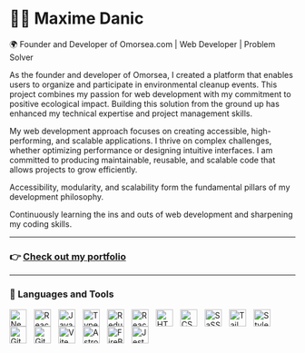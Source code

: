 # 👨‍💻 Maxime Danic 

🌍 Founder and Developer of Omorsea.com | Web Developer | Problem Solver

As the founder and developer of Omorsea, I created a platform that enables users to organize and participate in environmental cleanup events. This project combines my passion for web development with my commitment to positive ecological impact. Building this solution from the ground up has enhanced my technical expertise and project management skills.

My web development approach focuses on creating accessible, high-performing, and scalable applications. I thrive on complex challenges, whether optimizing performance or designing intuitive interfaces. I am committed to producing maintainable, reusable, and scalable code that allows projects to grow efficiently.

Accessibility, modularity, and scalability form the fundamental pillars of my development philosophy.

Continuously learning the ins and outs of web development and sharpening my coding skills.

---

### 👉 [Check out my portfolio](https://maxime-danic.com/)


---

### 🧰 Languages and Tools

<img align="left" alt="Nextjs" width="30px" style="padding-right:10px;" src="https://cdn.jsdelivr.net/gh/devicons/devicon/icons/nextjs/nextjs-line.svg" />
<img align="left" alt="React" width="30px" style="padding-right:10px;" src="https://cdn.jsdelivr.net/gh/devicons/devicon/icons/react/react-original.svg" />
<img align="left" alt="JavaScript" width="30px" style="padding-right:10px;" src="https://cdn.jsdelivr.net/gh/devicons/devicon/icons/javascript/javascript-plain.svg" />
<img align="left" alt="Typescript" width="30px" style="padding-right:10px;" src="https://cdn.jsdelivr.net/gh/devicons/devicon/icons/typescript/typescript-original.svg" />

<img align="left" alt="Redux" width="30px" style="padding-right:10px;" src="https://cdn.jsdelivr.net/gh/devicons/devicon/icons/redux/redux-original.svg" />
<img align="left" alt="React Query" width="30px" style="padding-right:10px;" src="https://seeklogo.com/images/R/react-query-logo-1340EA4CE9-seeklogo.com.png" />
<img align="left" alt="HTML" width="30px" style="padding-right:10px;" src="https://cdn.jsdelivr.net/gh/devicons/devicon/icons/html5/html5-plain.svg" />
<img align="left" alt="CSS" width="30px" style="padding-right:10px;" src="https://cdn.jsdelivr.net/gh/devicons/devicon/icons/css3/css3-plain.svg" />
<img align="left" alt="SaSS" width="30px" style="padding-right:10px;" src="https://cdn.jsdelivr.net/gh/devicons/devicon/icons/sass/sass-original.svg" />
<img align="left" alt="Tailwind" width="30px" style="padding-right:10px;" src="https://cdn.jsdelivr.net/gh/devicons/devicon/icons/tailwindcss/tailwindcss-plain.svg" />
<img align="left" alt="Styled Component" width="30px" style="padding-right:10px;" src="https://cdn-media-1.freecodecamp.org/images/-bmCEVFtIS2uUfrccPhudu7cIVRtoBywTexv" />
<img align="left" alt="Git" width="30px" style="padding-right:10px;" src="https://cdn.jsdelivr.net/gh/devicons/devicon/icons/git/git-original.svg" />
<img align="left" alt="GitHub" width="30px" style="padding-right:10px;" src="https://cdn.jsdelivr.net/gh/devicons/devicon/icons/github/github-original.svg" />
<img align="left" alt="Vite" width="30px" style="padding-right:10px;" src="https://www.svgrepo.com/show/374167/vite.svg" />
<img align="left" alt="Astro" width="30px" style="padding-right:10px;" src="https://www.svgrepo.com/show/373446/astro.svg" />
<img align="left" alt="FireBase" width="30px" style="padding-right:10px;" src="https://cdn.jsdelivr.net/gh/devicons/devicon/icons/firebase/firebase-plain-wordmark.svg" />
<img align="left" alt="Jest" width="30px" style="padding-right:10px;" src="https://cdn.jsdelivr.net/gh/devicons/devicon/icons/jest/jest-plain.svg" />



<br />

